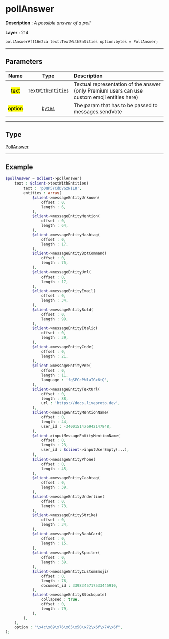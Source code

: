 # pollAnswer

**Description** : *A possible answer of a poll*

**Layer** : 214

```tl
pollAnswer#ff16e2ca text:TextWithEntities option:bytes = PollAnswer;
```

---

## Parameters

| Name | Type | Description |
| :---: | :---: | :--- |
| <mark>text</mark> | [`TextWithEntities`](type/TextWithEntities) | Textual representation of the answer (only Premium users can use custom emoji entities here) |
| <mark>option</mark> | [`bytes`](type/bytes) | The param that has to be passed to messages.sendVote |

---

## Type

[PollAnswer](type/PollAnswer)

---

## Example

```php
$pollAnswer = $client->pollAnswer(
	text : $client->textWithEntities(
		text : 'p0QP5YCdDVGzNIL8',
		entities : array(
			$client->messageEntityUnknown(
				offset : 0,
				length : 6,
			),
			$client->messageEntityMention(
				offset : 0,
				length : 64,
			),
			$client->messageEntityHashtag(
				offset : 0,
				length : 17,
			),
			$client->messageEntityBotCommand(
				offset : 0,
				length : 75,
			),
			$client->messageEntityUrl(
				offset : 0,
				length : 17,
			),
			$client->messageEntityEmail(
				offset : 0,
				length : 34,
			),
			$client->messageEntityBold(
				offset : 0,
				length : 99,
			),
			$client->messageEntityItalic(
				offset : 0,
				length : 39,
			),
			$client->messageEntityCode(
				offset : 0,
				length : 21,
			),
			$client->messageEntityPre(
				offset : 0,
				length : 11,
				language : 'fgSFCcPNlaIGx6tQ',
			),
			$client->messageEntityTextUrl(
				offset : 0,
				length : 88,
				url : 'https://docs.liveproto.dev',
			),
			$client->messageEntityMentionName(
				offset : 0,
				length : 44,
				user_id : -3400151476942147848,
			),
			$client->inputMessageEntityMentionName(
				offset : 0,
				length : 23,
				user_id : $client->inputUserEmpty(...),
			),
			$client->messageEntityPhone(
				offset : 0,
				length : 45,
			),
			$client->messageEntityCashtag(
				offset : 0,
				length : 39,
			),
			$client->messageEntityUnderline(
				offset : 0,
				length : 73,
			),
			$client->messageEntityStrike(
				offset : 0,
				length : 34,
			),
			$client->messageEntityBankCard(
				offset : 0,
				length : 15,
			),
			$client->messageEntitySpoiler(
				offset : 0,
				length : 39,
			),
			$client->messageEntityCustomEmoji(
				offset : 0,
				length : 76,
				document_id : 3398345717533445910,
			),
			$client->messageEntityBlockquote(
				collapsed : true,
				offset : 0,
				length : 79,
			),
		),
	),
	option : "\x4c\x69\x76\x65\x50\x72\x6f\x74\x6f",
);
```